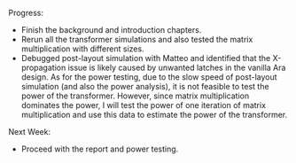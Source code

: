 Progress:

* Finish the background and introduction chapters.
* Rerun all the transformer simulations and also tested the matrix multiplication with different sizes.
* Debugged post-layout simulation with Matteo and identified that the X-propagation issue is likely caused by unwanted latches in the vanilla Ara design. As for the power testing, due to the slow speed of post-layout simulation (and also the power analysis), it is not feasible to test the power of the transformer. However, since matrix multiplication dominates the power, I will test the power of one iteration of matrix multiplication and use this data to estimate the power of the transformer.

Next Week:
* Proceed with the report and power testing.
